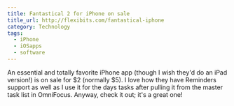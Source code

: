 ```yaml
---
title: Fantastical 2 for iPhone on sale
title_url: http://flexibits.com/fantastical-iphone
category: Technology
tags:
  - iPhone
  - iOSapps
  - software
---
```

An essential and totally favorite iPhone app (though I wish they'd do an iPad version!) is on sale for $2 (normally $5). I love how they have Reminders support as well as I use it for the days tasks after pulling it from the master task list in OmniFocus. Anyway, check it out; it's a great one!